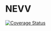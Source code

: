 # NEVV

[![Coverage Status](https://coveralls.io/repos/github/dedis/student_17_evoting/badge.svg)](https://coveralls.io/github/dedis/student_17_evoting)

